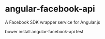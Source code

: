 angular-facebook-api
================

A Facebook SDK wrapper service for Angular.js

bower install angular-facebook-api
test
